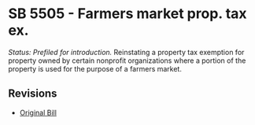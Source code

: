 # SB 5505 - Farmers market prop. tax ex.
*Status: Prefiled for introduction.*
Reinstating a property tax exemption for property owned by certain nonprofit organizations where a portion of the property is used for the purpose of a farmers market.

## Revisions
* [Original Bill](1/)